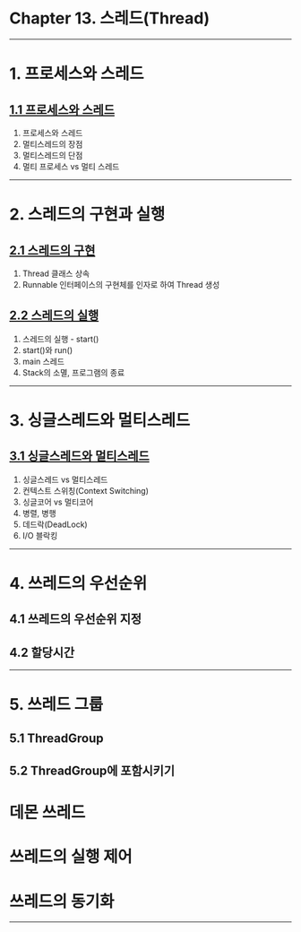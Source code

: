 # Chapter 13. 스레드(Thread)

---

# 1. 프로세스와 스레드

## <a href="1. 프로세스와 스레드/1.1 프로세스와 스레드.md" target="_blank">1.1 프로세스와 스레드</a>
1. 프로세스와 스레드
2. 멀티스레드의 장점
3. 멀티스레드의 단점
4. 멀티 프로세스 vs 멀티 스레드

---

# 2. 스레드의 구현과 실행

## <a href="2. 스레드의 구현과 실행/2.1 스레드의 구현.md" target="_blank">2.1 스레드의 구현</a>
1) Thread 클래스 상속
2) Runnable 인터페이스의 구현체를 인자로 하여 Thread 생성

## <a href="2. 스레드의 구현과 실행/2.2 스레드의 실행.md" target="_blank">2.2 스레드의 실행</a>
1) 스레드의 실행 - start()
2) start()와 run()
3) main 스레드
4) Stack의 소멸, 프로그램의 종료

---

# 3. 싱글스레드와 멀티스레드

## <a href="3. 싱글스레드와 멀티스레드/3.1 싱글스레드와 멀티스레드.md" target="_blank">3.1 싱글스레드와 멀티스레드</a>
1) 싱글스레드 vs 멀티스레드
2) 컨텍스트 스위칭(Context Switching)
3) 싱글코어 vs 멀티코어
4) 병렬, 병행
5) 데드락(DeadLock)
6) I/O 블락킹

---

# 4. 쓰레드의 우선순위

## 4.1 쓰레드의 우선순위 지정
## 4.2 할당시간

---

# 5. 쓰레드 그룹

## 5.1 ThreadGroup
## 5.2 ThreadGroup에 포함시키기


# 데몬 쓰레드
# 쓰레드의 실행 제어
# 쓰레드의 동기화


---